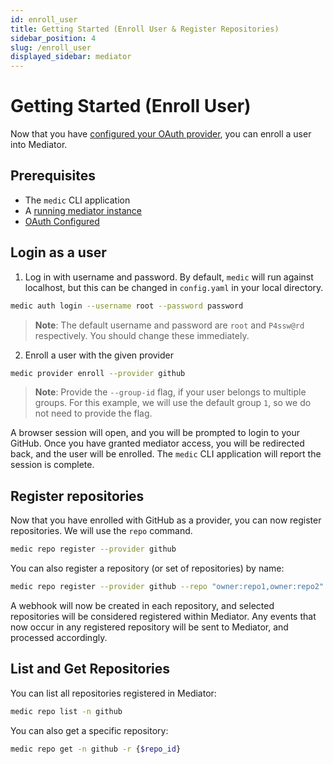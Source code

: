 ```yaml
---
id: enroll_user
title: Getting Started (Enroll User & Register Repositories)
sidebar_position: 4
slug: /enroll_user
displayed_sidebar: mediator
---
```


# Getting Started (Enroll User)

Now that you have [configured your OAuth provider](./config_oauth), you can enroll a user into Mediator.

## Prerequisites

* The `medic` CLI application
* A [running mediator instance](./get_started)
* [OAuth Configured](./config_oauth)

## Login as a user

1. Log in with username and password.  By default, `medic` will run against localhost, but this can be changed in `config.yaml` in your local directory.

```bash
medic auth login --username root --password password
```

> __Note__: The default username and password are `root` and `P4ssw@rd` respectively. You should change these immediately.

2. Enroll a user with the given provider

```bash
medic provider enroll --provider github
```

> __Note__: Provide the `--group-id` flag, if your user belongs to multiple groups. For this example, we will use the default group `1`, so we do not need to provide the flag.
> 
A browser session will open, and you will be prompted to login to your GitHub. Once you have granted mediator access, you will be redirected back, and the user will be enrolled. The `medic` CLI application will report the session is complete.

## Register repositories

Now that you have enrolled with GitHub as a provider, you can now register repositories. We will use the `repo` command.

```bash
medic repo register --provider github 
```

You can also register a repository (or set of repositories) by name:

```bash
medic repo register --provider github --repo "owner:repo1,owner:repo2"
```

A webhook will now be created in each repository, and selected repositories will be considered registered within Mediator. Any events that now occur in any registered repository will be sent to Mediator, and processed accordingly.

## List and Get Repositories

You can list all repositories registered in Mediator:

```bash
medic repo list -n github
```

You can also get a specific repository:

```bash
medic repo get -n github -r {$repo_id}
```
